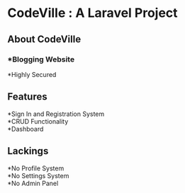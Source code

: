 # CodeVille : A Laravel Project

## About CodeVille        
### *Blogging Website        
*Highly Secured        
        
## Features       
*Sign In and Registration System      
*CRUD Functionality        
*Dashboard       
         
## Lackings       
*No Profile System      
*No Settings System      
*No Admin Panel      
